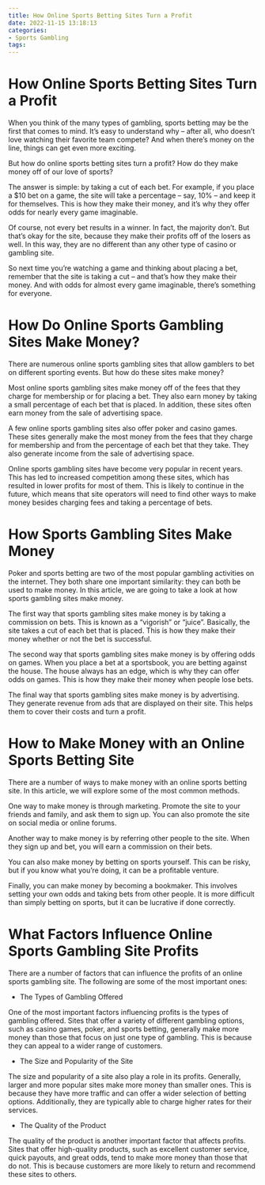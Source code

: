 ```yaml
---
title: How Online Sports Betting Sites Turn a Profit 
date: 2022-11-15 13:18:13
categories:
- Sports Gambling
tags:
---
```



#  How Online Sports Betting Sites Turn a Profit 

When you think of the many types of gambling, sports betting may be the first that comes to mind. It’s easy to understand why – after all, who doesn’t love watching their favorite team compete? And when there’s money on the line, things can get even more exciting.

But how do online sports betting sites turn a profit? How do they make money off of our love of sports?

The answer is simple: by taking a cut of each bet. For example, if you place a $10 bet on a game, the site will take a percentage – say, 10% – and keep it for themselves. This is how they make their money, and it’s why they offer odds for nearly every game imaginable.

Of course, not every bet results in a winner. In fact, the majority don’t. But that’s okay for the site, because they make their profits off of the losers as well. In this way, they are no different than any other type of casino or gambling site.

So next time you’re watching a game and thinking about placing a bet, remember that the site is taking a cut – and that’s how they make their money. And with odds for almost every game imaginable, there’s something for everyone.

#  How Do Online Sports Gambling Sites Make Money? 

There are numerous online sports gambling sites that allow gamblers to bet on different sporting events. But how do these sites make money?

Most online sports gambling sites make money off of the fees that they charge for membership or for placing a bet. They also earn money by taking a small percentage of each bet that is placed. In addition, these sites often earn money from the sale of advertising space.

A few online sports gambling sites also offer poker and casino games. These sites generally make the most money from the fees that they charge for membership and from the percentage of each bet that they take. They also generate income from the sale of advertising space.

Online sports gambling sites have become very popular in recent years. This has led to increased competition among these sites, which has resulted in lower profits for most of them. This is likely to continue in the future, which means that site operators will need to find other ways to make money besides charging fees and taking a percentage of bets.

#  How Sports Gambling Sites Make Money 

Poker and sports betting are two of the most popular gambling activities on the internet. They both share one important similarity: they can both be used to make money. In this article, we are going to take a look at how sports gambling sites make money.

The first way that sports gambling sites make money is by taking a commission on bets. This is known as a “vigorish” or “juice”. Basically, the site takes a cut of each bet that is placed. This is how they make their money whether or not the bet is successful.

The second way that sports gambling sites make money is by offering odds on games. When you place a bet at a sportsbook, you are betting against the house. The house always has an edge, which is why they can offer odds on games. This is how they make their money when people lose bets.

The final way that sports gambling sites make money is by advertising. They generate revenue from ads that are displayed on their site. This helps them to cover their costs and turn a profit.

#  How to Make Money with an Online Sports Betting Site 

There are a number of ways to make money with an online sports betting site. In this article, we will explore some of the most common methods.

One way to make money is through marketing. Promote the site to your friends and family, and ask them to sign up. You can also promote the site on social media or online forums.

Another way to make money is by referring other people to the site. When they sign up and bet, you will earn a commission on their bets.

You can also make money by betting on sports yourself. This can be risky, but if you know what you’re doing, it can be a profitable venture.

Finally, you can make money by becoming a bookmaker. This involves setting your own odds and taking bets from other people. It is more difficult than simply betting on sports, but it can be lucrative if done correctly.

#  What Factors Influence Online Sports Gambling Site Profits

There are a number of factors that can influence the profits of an online sports gambling site. The following are some of the most important ones:

* The Types of Gambling Offered

One of the most important factors influencing profits is the types of gambling offered. Sites that offer a variety of different gambling options, such as casino games, poker, and sports betting, generally make more money than those that focus on just one type of gambling. This is because they can appeal to a wider range of customers.

* The Size and Popularity of the Site

The size and popularity of a site also play a role in its profits. Generally, larger and more popular sites make more money than smaller ones. This is because they have more traffic and can offer a wider selection of betting options. Additionally, they are typically able to charge higher rates for their services.

* The Quality of the Product

The quality of the product is another important factor that affects profits. Sites that offer high-quality products, such as excellent customer service, quick payouts, and great odds, tend to make more money than those that do not. This is because customers are more likely to return and recommend these sites to others.